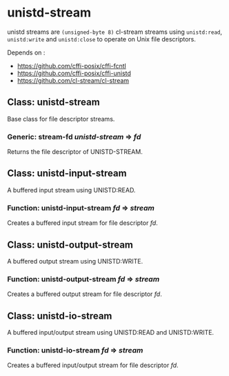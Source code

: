 # unistd-stream

unistd streams are `(unsigned-byte 8)` cl-stream streams
using `unistd:read`, `unistd:write` and `unistd:close` to
operate on Unix file descriptors.

Depends on :
- https://github.com/cffi-posix/cffi-fcntl
- https://github.com/cffi-posix/cffi-unistd
- https://github.com/cl-stream/cl-stream

## Class: unistd-stream
Base class for file descriptor streams.

### Generic: stream-fd *unistd-stream* => *fd*
Returns the file descriptor of UNISTD-STREAM.

## Class: unistd-input-stream
A buffered input stream using UNISTD:READ.

### Function: unistd-input-stream *fd* => *stream*
Creates a buffered input stream for file descriptor *fd*.

## Class: unistd-output-stream
A buffered output stream using UNISTD:WRITE.

### Function: unistd-output-stream *fd* => *stream*
Creates a buffered output stream for file descriptor *fd*.

## Class: unistd-io-stream
A buffered input/output stream using UNISTD:READ and UNISTD:WRITE.

### Function: unistd-io-stream *fd* => *stream*
Creates a buffered input/output stream for file descriptor *fd*.
